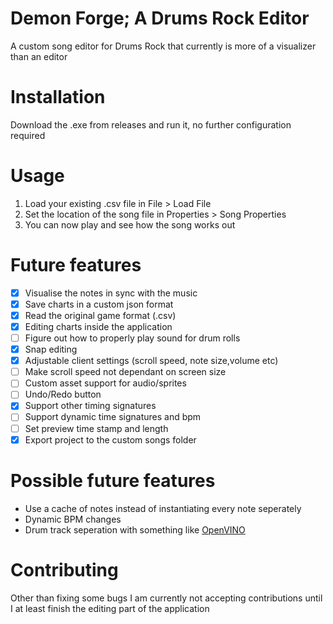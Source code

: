 # Demon Forge; A Drums Rock Editor

A custom song editor for Drums Rock that currently is more of a visualizer than an editor

# Installation

Download the .exe from releases and run it, no further configuration required

# Usage

1. Load your existing .csv file in File > Load File
2. Set the location of the song file in Properties > Song Properties
3. You can now play and see how the song works out

# Future features

- [x] Visualise the notes in sync with the music
- [x] Save charts in a custom json format
- [x] Read the original game format (.csv)
- [x] Editing charts inside the application
- [ ] Figure out how to properly play sound for drum rolls
- [x] Snap editing
- [x] Adjustable client settings (scroll speed, note size,volume etc)
- [ ] Make scroll speed not dependant on screen size
- [ ] Custom asset support for audio/sprites
- [ ] Undo/Redo button
- [x] Support other timing signatures
- [ ] Support dynamic time signatures and bpm
- [ ] Set preview time stamp and length
- [x] Export project to the custom songs folder

# Possible future features

* Use a cache of notes instead of instantiating every note seperately
* Dynamic BPM changes
* Drum track seperation with something like [OpenVINO](https://github.com/openvinotoolkit/openvino)

# Contributing

Other than fixing some bugs I am currently not accepting contributions until I at least finish the editing part of the application

